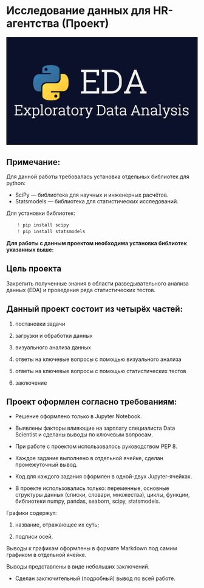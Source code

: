 # Исследование данных для HR-агентства (Проект)
![](images/image_for_readme_eda_project.png)

## Примечание:
Для данной работы требовалась установка отдельных библиотек для python:

- SciPy — библиотека для научных и инженерных расчётов.
- Statsmodels — библиотека для статистических исследований.

Для установки библиотек:

```python
    ! pip install scipy
    ! pip install statsmodels
```

**Для работы с данным проектом необходима установка библиотек указанных выше:**

## Цель проекта

Закрепить полученные знания в области разведывательного анализа данных (EDA) и проведения ряда статистических тестов.

## Данный проект состоит из четырёх частей:

1. постановки задачи

2. загрузки и обработки данных

3. визуального анализа данных

3. ответы на ключевые вопросы с помощью визуального анализа

3. ответы на ключевые вопросы с помощью статистических тестов

4. заключение

## Проект оформлен согласно требованиям:

- Решение оформлено только в Jupyter Notebook.

- Выявлены факторы влияющие на зарплату специалиста Data Scientist и сделаны выводы по ключевым вопросам.

- При работе с проектом использовалось руководством PEP 8.

- Каждое задание выполнено в отдельной ячейке, сделан промежуточный вывод.

- Код для каждого задания оформлен в одной-двух Jupyter-ячейках.

- В проекте использовались только: переменные, основные структуры данных (списки, словари, множества), циклы, функции, библиотеки numpy, pandas, seaborn, scipy, statsmodels.

Графики содержут: 

1. название, отражающее их суть;

2. подписи осей.

Выводы к графикам оформлены в формате Markdown под самим графиком в отдельной ячейке.

Выводы представлены в виде небольших заключений.

- Сделан заключительный (подробный) вывод по всей работе.
